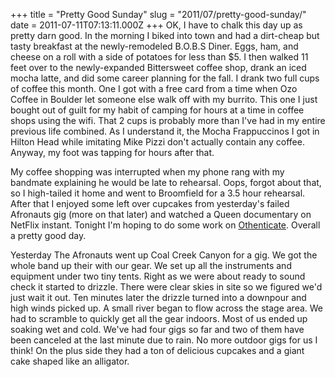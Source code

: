 +++
title = "Pretty Good Sunday"
slug = "2011/07/pretty-good-sunday/"
date = 2011-07-11T07:13:11.000Z
+++
OK, I have to chalk this day up as pretty darn good. In the morning I biked into town and had a dirt-cheap but tasty breakfast at the newly-remodeled B.O.B.S Diner. Eggs, ham, and cheese on a roll with a side of potatoes for less than $5\. I then walked 11 feet over to the newly-expanded Bittersweet coffee shop, drank an iced mocha latte, and did some career planning for the fall. I drank two full cups of coffee this month. One I got with a free card from a time when Ozo Coffee in Boulder let someone else walk off with my burrito. This one I just bought out of guilt for my habit of camping for hours at a time in coffee shops using the wifi. That 2 cups is probably more than I've had in my entire previous life combined. As I understand it, the Mocha Frappuccinos I got in Hilton Head while imitating Mike Pizzi don't actually contain any coffee. Anyway, my foot was tapping for hours after that.

My coffee shopping was interrupted when my phone rang with my bandmate explaining he would be late to rehearsal. Oops, forgot about that, so I high-tailed it home and went to Broomfield for a 3.5 hour rehearsal. After that I enjoyed some left over cupcakes from yesterday's failed Afronauts gig (more on that later) and watched a Queen documentary on NetFlix instant. Tonight I'm hoping to do some work on [Othenticate](http://othenticate.com). Overall a pretty good day.

Yesterday The Afronauts went up Coal Creek Canyon for a gig. We got the whole band up their with our gear. We set up all the instruments and equipment under two tiny tents. Right as we were about ready to sound check it started to drizzle. There were clear skies in site so we figured we'd just wait it out. Ten minutes later the drizzle turned into a downpour and high winds picked up. A small river began to flow across the stage area. We had to scramble to quickly get all the gear indoors. Most of us ended up soaking wet and cold. We've had four gigs so far and two of them have been canceled at the last minute due to rain. No more outdoor gigs for us I think! On the plus side they had a ton of delicious cupcakes and a giant cake shaped like an alligator.